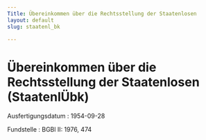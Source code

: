 ```yaml
---
Title: Übereinkommen über die Rechtsstellung der Staatenlosen
layout: default
slug: staatenl_bk

---
```


# Übereinkommen über die Rechtsstellung der Staatenlosen (StaatenlÜbk)

Ausfertigungsdatum
:   1954-09-28

Fundstelle
:   BGBl II: 1976, 474


